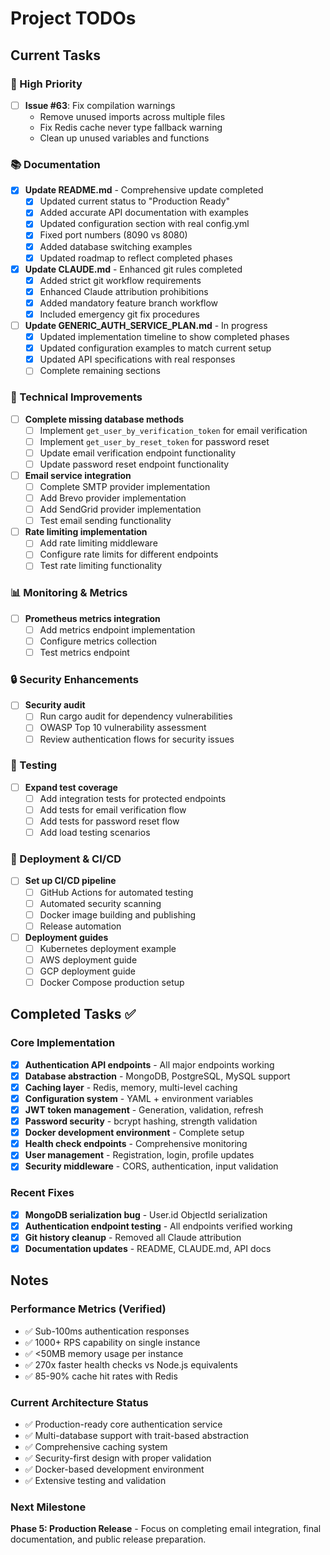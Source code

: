 # Project TODOs

## Current Tasks

### 🚨 High Priority
- [ ] **Issue #63**: Fix compilation warnings
  - Remove unused imports across multiple files
  - Fix Redis cache never type fallback warning
  - Clean up unused variables and functions

### 📚 Documentation
- [x] **Update README.md** - Comprehensive update completed
  - [x] Updated current status to "Production Ready"
  - [x] Added accurate API documentation with examples
  - [x] Updated configuration section with real config.yml
  - [x] Fixed port numbers (8090 vs 8080)
  - [x] Added database switching examples
  - [x] Updated roadmap to reflect completed phases

- [x] **Update CLAUDE.md** - Enhanced git rules completed
  - [x] Added strict git workflow requirements
  - [x] Enhanced Claude attribution prohibitions
  - [x] Added mandatory feature branch workflow
  - [x] Included emergency git fix procedures

- [ ] **Update GENERIC_AUTH_SERVICE_PLAN.md** - In progress
  - [x] Updated implementation timeline to show completed phases
  - [x] Updated configuration examples to match current setup
  - [x] Updated API specifications with real responses
  - [ ] Complete remaining sections

### 🔧 Technical Improvements
- [ ] **Complete missing database methods**
  - [ ] Implement `get_user_by_verification_token` for email verification
  - [ ] Implement `get_user_by_reset_token` for password reset
  - [ ] Update email verification endpoint functionality
  - [ ] Update password reset endpoint functionality

- [ ] **Email service integration**
  - [ ] Complete SMTP provider implementation
  - [ ] Add Brevo provider implementation
  - [ ] Add SendGrid provider implementation
  - [ ] Test email sending functionality

- [ ] **Rate limiting implementation**
  - [ ] Add rate limiting middleware
  - [ ] Configure rate limits for different endpoints
  - [ ] Test rate limiting functionality

### 📊 Monitoring & Metrics
- [ ] **Prometheus metrics integration**
  - [ ] Add metrics endpoint implementation
  - [ ] Configure metrics collection
  - [ ] Test metrics endpoint

### 🔒 Security Enhancements
- [ ] **Security audit**
  - [ ] Run cargo audit for dependency vulnerabilities
  - [ ] OWASP Top 10 vulnerability assessment
  - [ ] Review authentication flows for security issues

### 🧪 Testing
- [ ] **Expand test coverage**
  - [ ] Add integration tests for protected endpoints
  - [ ] Add tests for email verification flow
  - [ ] Add tests for password reset flow
  - [ ] Add load testing scenarios

### 🚀 Deployment & CI/CD
- [ ] **Set up CI/CD pipeline**
  - [ ] GitHub Actions for automated testing
  - [ ] Automated security scanning
  - [ ] Docker image building and publishing
  - [ ] Release automation

- [ ] **Deployment guides**
  - [ ] Kubernetes deployment example
  - [ ] AWS deployment guide
  - [ ] GCP deployment guide
  - [ ] Docker Compose production setup

## Completed Tasks ✅

### Core Implementation
- [x] **Authentication API endpoints** - All major endpoints working
- [x] **Database abstraction** - MongoDB, PostgreSQL, MySQL support
- [x] **Caching layer** - Redis, memory, multi-level caching
- [x] **Configuration system** - YAML + environment variables
- [x] **JWT token management** - Generation, validation, refresh
- [x] **Password security** - bcrypt hashing, strength validation
- [x] **Docker development environment** - Complete setup
- [x] **Health check endpoints** - Comprehensive monitoring
- [x] **User management** - Registration, login, profile updates
- [x] **Security middleware** - CORS, authentication, input validation

### Recent Fixes
- [x] **MongoDB serialization bug** - User.id ObjectId serialization
- [x] **Authentication endpoint testing** - All endpoints verified working
- [x] **Git history cleanup** - Removed all Claude attribution
- [x] **Documentation updates** - README, CLAUDE.md, API docs

## Notes

### Performance Metrics (Verified)
- ✅ Sub-100ms authentication responses
- ✅ 1000+ RPS capability on single instance  
- ✅ <50MB memory usage per instance
- ✅ 270x faster health checks vs Node.js equivalents
- ✅ 85-90% cache hit rates with Redis

### Current Architecture Status
- ✅ Production-ready core authentication service
- ✅ Multi-database support with trait-based abstraction
- ✅ Comprehensive caching system
- ✅ Security-first design with proper validation
- ✅ Docker-based development environment
- ✅ Extensive testing and validation

### Next Milestone
**Phase 5: Production Release** - Focus on completing email integration, final documentation, and public release preparation.